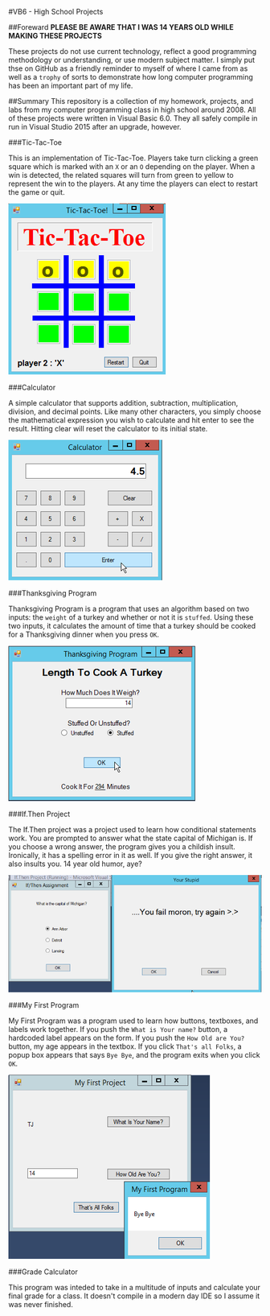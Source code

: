#VB6 - High School Projects

##Foreward
**PLEASE BE AWARE THAT I WAS 14 YEARS OLD WHILE MAKING THESE PROJECTS**

These projects do not use current technology, reflect a good programming methodology or understanding, or use modern subject matter. I simply put thse on GitHub as a friendly reminder to myself of where I came from as well as a `trophy` of sorts to demonstrate how long computer programming has been an important part of my life. 

##Summary
This repository is a collection of my homework, projects, and labs from my computer programming class in high school around 2008. All of these projects were written in Visual Basic 6.0. They all safely compile in run in Visual Studio 2015 after an upgrade, however. 

###Tic-Tac-Toe

This is an implementation of Tic-Tac-Toe. Players take turn clicking a green square which is marked with an `X` or an `O` depending on the player. When a win is detected, the related squares will turn from green to yellow to represent the win to the players. At any time the players can elect to restart the game or quit.

![Alt text](https://raw.githubusercontent.com/zimmertr/VB6-High-School-Projects/master/Screenshots/tictactoe.png "Tic Tac Toe")

###Calculator

A simple calculator that supports addition, subtraction, multiplication, division, and decimal points. Like many other characters, you simply choose the mathematical expression you wish to calculate and hit enter to see the result. Hitting clear will reset the calculator to its initial state. 

![Alt text](https://raw.githubusercontent.com/zimmertr/VB6-High-School-Projects/master/Screenshots/calculator.png "Calculator")

###Thanksgiving Program

Thanksgiving Program is a program that uses an algorithm based on two inputs: the `weight` of a turkey and whether or not it is `stuffed`. Using these two inputs, it calculates the amount of time that a turkey should be cooked for a Thanksgiving dinner when you press `OK`. 

![Alt text](https://raw.githubusercontent.com/zimmertr/VB6-High-School-Projects/master/Screenshots/turkey.png "Thanksgiving Project")

###If.Then Project

The If.Then project was a project used to learn how conditional statements work. You are prompted to answer what the state capital of Michigan is. If you choose a wrong answer, the program gives you a childish insult. Ironically, it has a spelling error in it as well. If you give the right answer, it also insults you. 14 year old humor, aye?

![Alt text](https://raw.githubusercontent.com/zimmertr/VB6-High-School-Projects/master/Screenshots/if.then.png "If.Then Project")

###My First Program

My First Program was a program used to learn how buttons, textboxes, and labels work together. If you push the `What is Your name?` button, a hardcoded label appears on the form. If you push the `How Old are You?` button, my age appears in the textbox. If you click `That's all Folks`, a popup box appears that says `Bye Bye`, and the program exits when you click `OK`. 

![Alt text](https://raw.githubusercontent.com/zimmertr/VB6-High-School-Projects/master/Screenshots/first.png "My First Program")

###Grade Calculator

This program was inteded to take in a multitude of inputs and calculate your final grade for a class. It doesn't compile in a modern day IDE so I assume it was never finished. 
